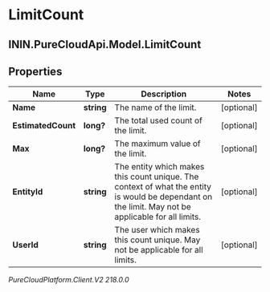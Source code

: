 # LimitCount

## ININ.PureCloudApi.Model.LimitCount

## Properties

|Name | Type | Description | Notes|
|------------ | ------------- | ------------- | -------------|
| **Name** | **string** | The name of the limit. | [optional] |
| **EstimatedCount** | **long?** | The total used count of the limit. | [optional] |
| **Max** | **long?** | The maximum value of the limit. | [optional] |
| **EntityId** | **string** | The entity which makes this count unique. The context of what the entity is would be dependant on the limit. May not be applicable for all limits. | [optional] |
| **UserId** | **string** | The user which makes this count unique. May not be applicable for all limits. | [optional] |



_PureCloudPlatform.Client.V2 218.0.0_
